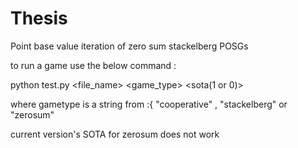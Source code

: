 # Thesis
Point base value iteration of zero sum stackelberg POSGs

to run a game use the below command :

python test.py <file_name> <game_type> <horizon> <iterations> <sota(1 or 0)>

where gametype is a string from :{ "cooperative" , "stackelberg" or "zerosum"

current version's SOTA for zerosum does not work

